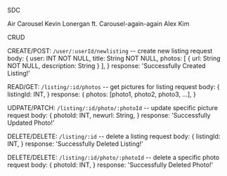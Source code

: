 SDC

Air Carousel Kevin Lonergan ft. 
Carousel-again-again Alex Kim

CRUD

CREATE/POST: `/user/:userId/newlisting` -- create new listing
request body: 
{
  user: INT NOT NULL,
  title: String NOT NULL,
  photos: [
    { url: String NOT NULL, description: String }
  ],
}
response: 'Successfully Created Listing!'

READ/GET: `/listing/:id/photos` -- get pictures for listing
request body: 
{
  listingId: INT,
}
response: 
{
  photos: [photo1, photo2, photo3, ...],
}

UDPATE/PATCH: `/listing/:id/photo/:photoId` -- update specific picture
request body: 
{
  photoId: INT,
  newurl: String,
}
response: 'Successfully Updated Photo!'

DELETE/DELETE: `/listing/:id` -- delete a listing
request body:
{
  listingId: INT,
}
response: 'Successfully Deleted Listing!'

DELETE/DELETE: `/listing/:id/photo/:photoId` -- delete a specific photo
request body:
{
  photoId: INT,
}
response: 'Successfully Deleted Photo!'

